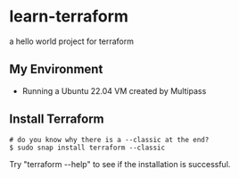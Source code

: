 # learn-terraform
a hello world project for terraform

## My Environment
* Running a Ubuntu 22.04 VM created by Multipass

## Install Terraform
```
# do you know why there is a --classic at the end?
$ sudo snap install terraform --classic
```

Try "terraform --help" to see if the installation is successful.